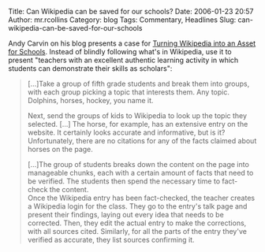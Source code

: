 Title: Can Wikipedia can be saved for our schools?
Date: 2006-01-23 20:57
Author: mr.rcollins
Category: blog
Tags: Commentary, Headlines
Slug: can-wikipedia-can-be-saved-for-our-schools

Andy Carvin on his blog presents a case for [Turning Wikipedia into an
Asset for Schools][]. Instead of blindly following what's in Wikipedia,
use it to present "teachers with an excellent authentic learning
activity in which students can demonstrate their skills as scholars":

> [...]Take a group of fifth grade students and break them into groups,
> with each group picking a topic that interests them. Any topic.
> Dolphins, horses, hockey, you name it.
>
> Next, send the groups of kids to Wikipedia to look up the topic they
> selected. [...] The horse, for example, has an extensive entry on the
> website. It certainly looks accurate and informative, but is it?
> Unfortunately, there are no citations for any of the facts claimed
> about horses on the page.
>
> [...]The group of students breaks down the content on the page into
> manageable chunks, each with a certain amount of facts that need to be
> verified. The students then spend the necessary time to fact-check the
> content.  
>  Once the Wikipedia entry has been fact-checked, the teacher creates a
> Wikipedia login for the class. They go to the entry's talk page and
> present their findings, laying out every idea that needs to be
> corrected. Then, they edit the actual entry to make the corrections,
> with all sources cited. Similarly, for all the parts of the entry
> they've verified as accurate, they list sources confirming it.

  [Turning Wikipedia into an Asset for Schools]: http://www.andycarvin.com/archives/2005/07/turning_wikiped.html
